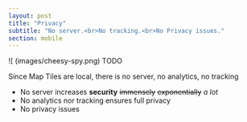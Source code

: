 ```yaml
---
layout: post
title: "Privacy"
subtitle: "No server.<br>No tracking.<br>No Privacy issues."
section: mobile
---
```


![ (images/cheesy-spy.png)  TODO

Since Map Tiles are local, there is no server, no analytics, no tracking
* No server increases **security** ~~immensely~~ ~~exponentially~~ *a lot*
* No analytics nor tracking ensures full privacy
* No privacy issues
